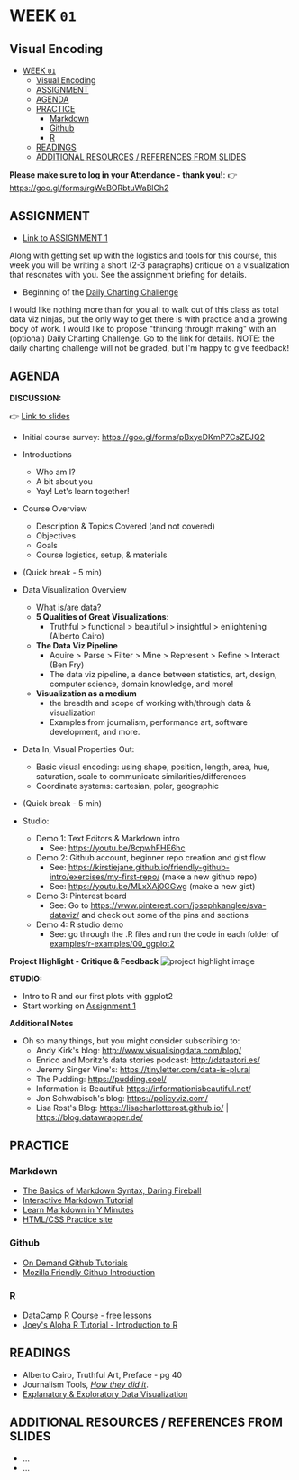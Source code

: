 # WEEK `01`
## Visual Encoding

<!-- TOC START min:1 max:3 link:true update:true -->
- [WEEK `01`](#week-01)
  - [Visual Encoding](#visual-encoding)
  - [ASSIGNMENT](#assignment)
  - [AGENDA](#agenda)
  - [PRACTICE](#practice)
    - [Markdown](#markdown)
    - [Github](#github)
    - [R](#r)
  - [READINGS](#readings)
  - [ADDITIONAL RESOURCES / REFERENCES FROM SLIDES](#additional-resources--references-from-slides)

<!-- TOC END -->


**Please make sure to log in your Attendance - thank you!**:
👉 https://goo.gl/forms/rgWeBORbtuWaBlCh2

## ASSIGNMENT

* [Link to ASSIGNMENT 1](ASSIGNMENT01.md)

Along with getting set up with the logistics and tools for this course, this week you will be writing a short (2-3 paragraphs) critique on a visualization that resonates with you. See the assignment briefing for details.

* Beginning of the [Daily Charting Challenge](../daily-sketch-challenge.md)

I would like nothing more than for you all to walk out of this class as total data viz ninjas, but the only way to get there is with practice and a growing body of work. I would like to propose "thinking through making" with an (optional) Daily Charting Challenge. Go to the link for details. NOTE: the daily charting challenge will not be graded, but I'm happy to give feedback!

## AGENDA

**DISCUSSION:**

👉 [Link to slides](https://docs.google.com/presentation/d/1cua8Wtk7HLlT_sufSTY9WXs102C3AYiwvB34LJwRnR4/edit?usp=sharing)

* Initial course survey: https://goo.gl/forms/pBxyeDKmP7CsZEJQ2

* Introductions
  - Who am I?
  - A bit about you
  - Yay! Let's learn together!
* Course Overview
  - Description & Topics Covered (and not covered)
  - Objectives
  - Goals
  - Course logistics, setup, & materials
* (Quick break - 5 min)
* Data Visualization Overview
  * What is/are data?
  - **5 Qualities of Great Visualizations**:
    + Truthful > functional > beautiful > insightful > enlightening (Alberto Cairo)
  - **The Data Viz Pipeline**
    + Aquire > Parse > Filter > Mine > Represent > Refine > Interact (Ben Fry)
    + The data viz pipeline, a dance between statistics, art, design, computer science, domain knowledge, and more!
  - **Visualization as a medium**
    + the breadth and scope of working with/through data & visualization
    + Examples from journalism, performance art, software development, and more.
* Data In, Visual Properties Out:
  - Basic visual encoding: using shape, position, length, area, hue, saturation, scale to communicate similarities/differences
  - Coordinate systems: cartesian, polar, geographic
* (Quick break - 5 min)
* Studio:
  * Demo 1: Text Editors & Markdown intro
    - See: https://youtu.be/8cpwhFHE6hc
  * Demo 2: Github account, beginner repo creation and gist flow
    - See: https://kirstiejane.github.io/friendly-github-intro/exercises/my-first-repo/ (make a new github repo)
    - See: https://youtu.be/MLxXAj0GGwg (make a new gist)
  * Demo 3: Pinterest board
    - See: Go to https://www.pinterest.com/josephkanglee/sva-dataviz/ and check out some of the pins and sections
  * Demo 4: R studio demo
    - See: go through the .R files and run the code in each folder of  [examples/r-examples/00_ggplot2](examples/r-examples/00_ggplot2)



**Project Highlight - Critique & Feedback**
![project highlight image](https://news.psu.edu/sites/default/files/styles/threshold-992/public/hockeystick.gif?itok=d3wvICuj)

**STUDIO:**
* Intro to R and our first plots with ggplot2
* Start working on [Assignment 1](ASSIGNMENT01.md)

**Additional Notes**
* Oh so many things, but you might consider subscribing to:
  * Andy Kirk's blog: http://www.visualisingdata.com/blog/
  * Enrico and Moritz's data stories podcast: http://datastori.es/
  * Jeremy Singer Vine's: https://tinyletter.com/data-is-plural
  * The Pudding: https://pudding.cool/
  * Information is Beautiful: https://informationisbeautiful.net/
  * Jon Schwabisch's blog: https://policyviz.com/
  * Lisa Rost's Blog: https://lisacharlotterost.github.io/ | https://blog.datawrapper.de/


## PRACTICE

### Markdown
* [The Basics of Markdown Syntax, Daring Fireball](http://daringfireball.net/projects/markdown/basics)
* [Interactive Markdown Tutorial](https://www.markdowntutorial.com/)
* [Learn Markdown in Y Minutes](https://learnxinyminutes.com/docs/markdown/)
* [HTML/CSS Practice site](http://webdive.ktam.org/web/basics)

### Github
* [On Demand Github Tutorials](https://guides.github.com/activities/hello-world/)
* [Mozilla Friendly Github Introduction](https://kirstiejane.github.io/friendly-github-intro/exercises/my-first-repo/)

### R
* [DataCamp R Course - free lessons](https://campus.datacamp.com/courses/free-introduction-to-r/)
* [Joey's Aloha R Tutorial - Introduction to R](https://github.com/joeyklee/aloha-r)


## READINGS
* Alberto Cairo, Truthful Art, Preface - pg 40
* Journalism Tools, [_How they did it_](https://medium.com/@Journalism2ls/how-they-did-it-1b2a9baf666a).
* [Explanatory & Exploratory Data Visualization](https://www.youtube.com/watch?v=YxKr2a-Y1WE)

## ADDITIONAL RESOURCES / REFERENCES FROM SLIDES
* ...
* ...
